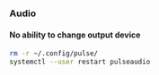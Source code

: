 ### Audio
#### No ability to change output device
```sh
rm -r ~/.config/pulse/
systemctl --user restart pulseaudio
```
